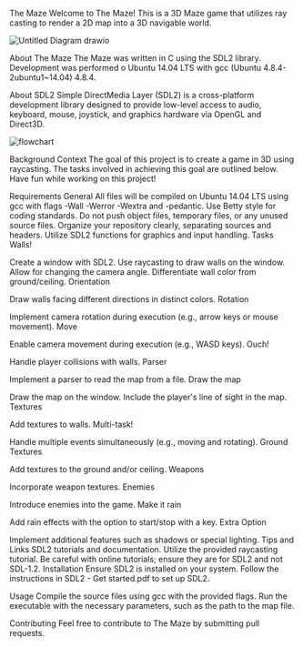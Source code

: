 The Maze
Welcome to The Maze! This is a 3D Maze game that utilizes ray casting to render a 2D map into a 3D navigable world.

![Untitled Diagram drawio](https://github.com/FreeFelix/Portfolio-/assets/96358673/975fc5d8-b46f-4ee3-881a-af00b178c1b3)

About The Maze
The Maze was written in C using the SDL2 library. Development was performed o Ubuntu 14.04 LTS with gcc (Ubuntu 4.8.4-2ubuntu1~14.04) 4.8.4.

About SDL2
Simple DirectMedia Layer (SDL2) is a cross-platform development library designed to provide low-level access to audio, keyboard, mouse, joystick, and graphics hardware via OpenGL and Direct3D.

![flowchart](https://github.com/FreeFelix/Portfolio-/assets/96358673/08bcd09c-920b-4460-97ad-318ab39a6e40)


Background Context
The goal of this project is to create a game in 3D using raycasting. The tasks involved in achieving this goal are outlined below. Have fun while working on this project!

Requirements
General
All files will be compiled on Ubuntu 14.04 LTS using gcc with flags -Wall -Werror -Wextra and -pedantic.
Use Betty style for coding standards.
Do not push object files, temporary files, or any unused source files.
Organize your repository clearly, separating sources and headers.
Utilize SDL2 functions for graphics and input handling.
Tasks
Walls!

Create a window with SDL2.
Use raycasting to draw walls on the window.
Allow for changing the camera angle.
Differentiate wall color from ground/ceiling.
Orientation



Draw walls facing different directions in distinct colors.
Rotation

Implement camera rotation during execution (e.g., arrow keys or mouse movement).
Move

Enable camera movement during execution (e.g., WASD keys).
Ouch!

Handle player collisions with walls.
Parser


Implement a parser to read the map from a file.
Draw the map

Draw the map on the window.
Include the player's line of sight in the map.
Textures

Add textures to walls.
Multi-task!

Handle multiple events simultaneously (e.g., moving and rotating).
Ground Textures

Add textures to the ground and/or ceiling.
Weapons

Incorporate weapon textures.
Enemies

Introduce enemies into the game.
Make it rain

Add rain effects with the option to start/stop with a key.
Extra Option

Implement additional features such as shadows or special lighting.
Tips and Links
SDL2 tutorials and documentation.
Utilize the provided raycasting tutorial.
Be careful with online tutorials; ensure they are for SDL2 and not SDL-1.2.
Installation
Ensure SDL2 is installed on your system. Follow the instructions in SDL2 - Get started.pdf to set up SDL2.

Usage
Compile the source files using gcc with the provided flags. Run the executable with the necessary parameters, such as the path to the map file.

Contributing
Feel free to contribute to The Maze by submitting pull requests.
